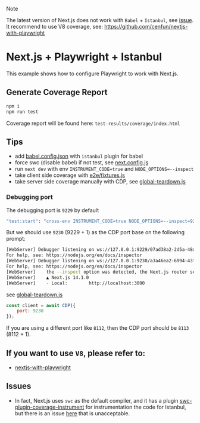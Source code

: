 > [!NOTE]  
> The latest version of Next.js does not work with `Babel` + `Istanbul`, see [issue](https://github.com/cenfun/nextjs-with-playwright-istanbul/issues/3).
> It recommend to use V8 coverage, see: https://github.com/cenfun/nextjs-with-playwright

# Next.js + Playwright + Istanbul

This example shows how to configure Playwright to work with Next.js.

## Generate Coverage Report
```sh
npm i
npm run test
```
Coverage report will be found here: `test-results/coverage/index.html`

## Tips
- add [babel.config.json](babel.config.json) with `istanbul` plugin for babel
- force swc (disable babel) if not test, see [next.config.js](next.config.js)
- run `next dev` with env `INSTRUMENT_CODE=true` and `NODE_OPTIONS=--inspect`
- take client side coverage with [e2e/fixtures.js](e2e/fixtures.js)
- take server side coverage manually with CDP, see [global-teardown.js](global-teardown.js)

### Debugging port
The debugging port is `9229` by default
```sh
"test:start": "cross-env INSTRUMENT_CODE=true NODE_OPTIONS=--inspect=9229 next dev"
```
But we should use `9230` (9229 + 1) as the CDP port base on the following prompt:
```sh
[WebServer] Debugger listening on ws://127.0.0.1:9229/07ad38a2-2d5a-48df-a4de-07010e2d9b18
For help, see: https://nodejs.org/en/docs/inspector
[WebServer] Debugger listening on ws://127.0.0.1:9230/a3a46ea2-6994-43f2-b6a6-e5834362da4c
For help, see: https://nodejs.org/en/docs/inspector
[WebServer]    the --inspect option was detected, the Next.js router server should be inspected at port 9230.
[WebServer]    ▲ Next.js 14.1.0
[WebServer]    - Local:        http://localhost:3000
```
see [global-teardown.js](global-teardown.js)
```js
const client = await CDP({
    port: 9230
});
```
If you are using a different port like `8112`, then the CDP port should be `8113` (8112 + 1).

## If you want to use `V8`, please refer to:
- [nextjs-with-playwright](https://github.com/cenfun/nextjs-with-playwright)

## Issues
- In fact, Next.js uses `swc` as the default compiler, and it has a plugin [swc-plugin-coverage-instrument](https://github.com/kwonoj/swc-plugin-coverage-instrument) for instrumentation the code for Istanbul, but there is an issue [here](https://github.com/kwonoj/swc-plugin-coverage-instrument/issues/197) that is unacceptable.
